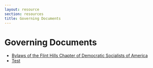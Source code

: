 ```yaml
---
layout: resource
section: resources
title: Governing Documents
---
```


# Governing Documents

- [Bylaws of the Flint Hills Chapter of Democratic Socialists of America](files/2025-05-28-bylaws.md)
- [Test](files/test.md)

